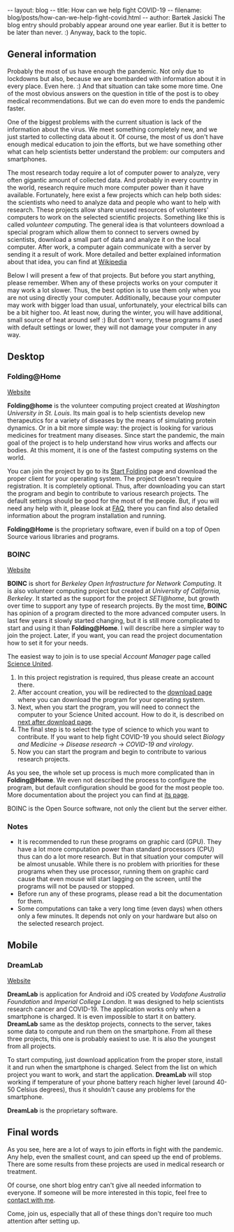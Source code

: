 -- layout: blog
-- title: How can we help fight COVID-19
-- filename: blog/posts/how-can-we-help-fight-covid.html
-- author: Bartek Jasicki
The blog entry should probably appear around one year earlier. But it is better
to be later than never. :) Anyway, back to the topic.

## General information

Probably the most of us have enough the pandemic. Not only due to lockdowns but
also, because we are bombarded with information about it in every place. Even
here. :) And that situation can take some more time. One of the most obvious
answers on the question in title of the post is to obey medical
recommendations. But we can do even more to ends the pandemic faster.

One of the biggest problems with the current situation is lack of the
information about the virus. We meet something completely new, and we just
started to collecting data about it. Of course, the most of us don't have
enough medical education to join the efforts, but we have something other what
can help scientists better understand the problem: our computers and
smartphones.

The most research today require a lot of computer power to analyze, very often
gigantic amount of collected data. And probably in every country in the world,
research require much more computer power than it have available. Fortunately,
here exist a few projects which can help both sides: the scientists who need to
analyze data and people who want to help with research. These projects allow
share unused resources of volunteers' computers to work on the selected
scientific projects. Something like this is called *volunteer computing*. The
general idea is that volunteers download a special program which allow them to
connect to servers owned by scientists, download a small part of data and
analyze it on the local computer. After work, a computer again communicate
with a server by sending it a result of work. More detailed and better
explained information about that idea, you can find at [Wikipedia](https://en.wikipedia.org/wiki/Volunteer_computing)

Below I will present a few of that projects. But before you start anything,
please remember. When any of these projects works on your computer it may
work a lot slower. Thus, the best option is to use them only when you are not
using directly your computer. Additionally, because your computer may work
with bigger load than usual, unfortunately, your electrical bills can be a bit
higher too. At least now, during the winter, you will have additional, small
source of heat around self :) But don't worry, these programs if used with
default settings or lower, they will not damage your computer in any way.

## Desktop

### Folding@Home

[Website](https://foldingathome.org/home/)

**Folding@home** is the volunteer computing project created at *Washington
University in St. Louis*. Its main goal is to help scientists develop new
therapeutics for a variety of diseases by the means of simulating protein
dynamics. Or in a bit more simple way: the project is looking for various
medicines for treatment many diseases. Since start the pandemic, the main goal
of the project is to help understand how virus works and affects our bodies. At
this moment, it is one of the fastest computing systems on the world.

You can join the project by go to its [Start Folding](https://foldingathome.org/start-folding/)
page and download the proper client for your operating system. The project
doesn't require registration. It is completely optional. Thus, after
downloading you can start the program and begin to contribute to various
research projects. The default settings should be good for the most of the
people. But, if you will need any help with it, please look at [FAQ](https://foldingathome.org/support/faq/),
there you can find also detailed information about the program installation
and running.

**Folding@Home** is the proprietary software, even if build on a top of Open
Source various libraries and programs.

### BOINC

[Website](https://boinc.berkeley.edu/)

**BOINC** is short for *Berkeley Open Infrastructure for Network Computing*. It is
also volunteer computing project but created at *University of California,
Berkeley*. It started as the support for the project *SETI@home*, but growth over
time to support any type of research projects. By the most time, **BOINC** has
opinion of a program directed to the more advanced computer users. In last few
years it slowly started changing, but it is still more complicated to start and
using it than **Folding@Home**. I will describe here a simpler way to join the
project. Later, if you want, you can read the project documentation how to set
it for your needs.

The easiest way to join is to use special *Account Manager* page called
[Science United](https://scienceunited.org/).
1. In this project registration is required, thus please create an account
   there.
2. After account creation, you will be redirected to the [download page](https://scienceunited.org/download.php)
   where you can download the program for your operating system.
3. Next, when you start the program, you will need to connect the computer
   to your Science United account. How to do it, is described on [next after download page](https://scienceunited.org/download.php?action=installed).
4. The final step is to select the type of science to which you want to
   contribute. If you want to help fight COVID-19 you should select *Biology
   and Medicine* -> *Disease research* -> *COVID-19 and virology*.
5. Now you can start the program and begin to contribute to various research
   projects.

As you see, the whole set up process is much more complicated than in
**Folding@Home**. We even not described the process to configure the program, but
default configuration should be good for the most people too. More
documentation about the project you can find at [its page](https://boinc.berkeley.edu/).

BOINC is the Open Source software, not only the client but the server either.

### Notes

* It is recommended to run these programs on graphic card (GPU). They have a
  lot more computation power than standard processors (CPU) thus can do a lot
  more research. But in that situation your computer will be almost unusable.
  While there is no problem with priorities for these programs when they use
  processor, running them on graphic card cause that even mouse will start
  lagging on the screen, until the programs will not be paused or stopped.
* Before run any of these programs, please read a bit the documentation for
  them.
* Some computations can take a very long time (even days) when others only a
  few minutes. It depends not only on your hardware but also on the selected
  research project.

## Mobile

### DreamLab

[Website](https://www.vodafone.com.au/foundation/dreamlab)

**DreamLab** is application for Android and iOS created by *Vodafone Australia
Foundation* and *Imperial College London*. It was designed to help scientists
research cancer and COVID-19. The application works only when a smartphone is
charged. It is even impossible to start it on battery. **DreamLab** same as the
desktop projects, connects to the server, takes some data to compute and run
them on the smartphone. From all these three projects, this one is probably
easiest to use. It is also the youngest from all projects.

To start computing, just download application from the proper store, install it
and run when the smartphone is charged. Select from the list on which project
you want to work, and start the application. **DreamLab** will stop working if
temperature of your phone battery reach higher level (around 40-50 Celsius
degrees), thus it shouldn't cause any problems for the smartphone.

**DreamLab** is the proprietary software.

## Final words

As you see, here are a lot of ways to join efforts in fight with the pandemic.
Any help, even the smallest count, and can speed up the end of problems.
There are some results from these projects are used in medical research or
treatment.

Of course, one short blog entry can't give all needed information to everyone.
If someone will be more interested in this topic, feel free to [contact with me](../../contact.html).

Come, join us, especially that all of these things don't require too much
attention after setting up.
